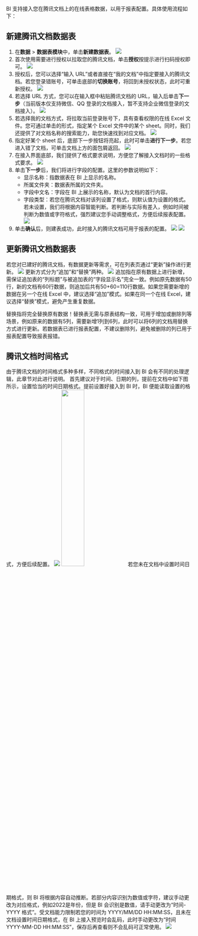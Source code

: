 
BI 支持接入您在腾讯文档上的在线表格数据，以用于报表配置。具体使用流程如下：

## 新建腾讯文档数据表
1. 在**数据** > **数据表模块**中，单击**新建数据表**。
![](https://qcloudimg.tencent-cloud.cn/raw/76ee3a1e037e3c0923e0bbfb7c8a99aa.png)
2. 首次使用需要进行授权以拉取您的腾讯文档，单击**授权**按提示进行扫码授权即可。
![](https://qcloudimg.tencent-cloud.cn/raw/2c49b8a353d3c564a2585336a389aa66.png)
3. 授权后，您可以选择“输入 URL”或者直接在“我的文档”中指定要接入的腾讯文档。若您登录错账号，可单击底部的**切换账号**，将回到未授权状态，此时可重新授权。
![](https://qcloudimg.tencent-cloud.cn/raw/b605225393d17d01fc3bbae9c6dd4c98.png)
4. 若选择 URL 方式，您可以在输入框中粘贴腾讯文档的 URL，输入后单击**下一步**（当前版本仅支持微信、QQ 登录的文档接入，暂不支持企业微信登录的文档接入）。
![](https://qcloudimg.tencent-cloud.cn/raw/37fd43b7dfdb06fd18f8aa65c65176d7.png)
5. 若选择我的文档方式，将拉取当前登录账号下，具有查看权限的在线 Excel 文件。您可通过单击的形式，指定某个 Excel 文件中的某个 sheet。同时，我们还提供了对文档名称的搜索能力，助您快速找到对应文档。
![](https://qcloudimg.tencent-cloud.cn/raw/269e84be95744d09005adfe69e39edf6.png)
6. 指定好某个 sheet 后，底部下一步按钮将亮起，此时可单击**进行下一步**。若您进入错了文档，可单击文档上方的面包屑返回。
![](https://qcloudimg.tencent-cloud.cn/raw/0e6aaafca5f2ea84f769e41416566c16.png)
7. 在接入界面底部，我们提供了格式要求说明，方便您了解接入文档时的一些格式要求。
![](https://qcloudimg.tencent-cloud.cn/raw/9694c00ffe2a44eccf7e153adfeae2be.png)
8. 单击**下一步**后，我们将进行字段的配置。这里的参数说明如下：
	- 显示名称：指数据表在 BI 上显示的名称。
	- 所属文件夹：数据表所属的文件夹。
	- 字段中文名：字段在 BI 上展示的名称，默认为文档的首行内容。
	- 字段类型：若您在腾讯文档对该列设置了格式，则默认值为设置的格式。若未设置，我们将根据内容智能判断。若判断与实际有差入，例如时间被判断为数值或字符格式，强烈建议您手动调整格式，方便后续报表配置。
![](https://qcloudimg.tencent-cloud.cn/raw/dde4e98013345ecc09ae552934e0a36e.png)
9. 单击**确认**后，则建表成功，此时接入的腾讯文档可用于报表的配置。
![](https://qcloudimg.tencent-cloud.cn/raw/6b3ecb402bc074e47bce13213346819a.png)
![](https://qcloudimg.tencent-cloud.cn/raw/0fea3710e560d5e844963a92056c326d.png)

## 更新腾讯文档数据表
若您对已建好的腾讯文档，有数据更新等需求，可在列表页通过“更新”操作进行更新。
![](https://qcloudimg.tencent-cloud.cn/raw/192b9eb7088dadf2cfdec891162175b8.png)
更新方式分为“追加”和“替换”两种。
![](https://qcloudimg.tencent-cloud.cn/raw/4e2fb42c4e90ccee4d23fd96eae19925.png)
追加指在原有数据上进行新增，需保证追加表的“列标题”与被追加表的“字段显示名”完全一致。例如原先数据有50行，新的文档有60行数据，则追加后共有50+60=110行数据。如果您需要新增的数据在另一个在线 Excel 中，建议选择“追加”模式。如果在同一个在线 Excel，建议选择“替换”模式，避免产生重复数据。

替换指将完全替换原有数据！替换表无需与原表结构一致，可用于增加或删除列等场景，例如原来的数据有5列，需要新增1列到6列，此时可以将6列的文档用替换方式进行更新。若数据表已进行报表配置，不建议删除列，避免被删除的列已用于报表配置导致报表报错。

## 腾讯文档时间格式
由于腾讯文档的时间格式多种多样，不同格式的时间接入到 BI 会有不同的处理逻辑，此章节对此进行说明。
首先建议对于时间、日期的列，提前在文档中如下图所示，设置恰当的时间日期格式。提前设置好接入到 BI 时，BI 便能读取设置的格式，方便后续配置。
![](https://qcloudimg.tencent-cloud.cn/raw/13346021072df07a8d325b46b98b5be1.png)
<img src="https://qcloudimg.tencent-cloud.cn/raw/610fd3905c4686b627feb1cc3a41e4ee.png" width="35%">
若您未在文档中设置时间日期格式，则 BI 将根据内容自动推断。若部分内容识别为数值或字符，建议手动更改为对应格式，例如2022是年份，但是 BI 会识别是数值，请手动更改为“时间-YYYY 格式”。受文档能力限制若您的时间为 YYYY/MM/DD HH:MM:SS，且未在文档设置时间日期格式，在 BI 上接入预览时会乱码，此时手动更改为“时间 YYYY-MM-DD HH:MM:SS”，保存后再查看则不会乱码可正常使用。
![](https://qcloudimg.tencent-cloud.cn/raw/8f6f4f05c5ba4ff6abcd12dc67616b2f.png)




